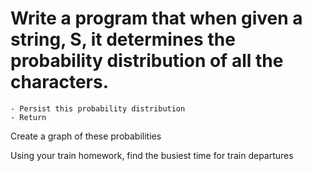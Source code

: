 # Write a program that when given a string, S, it determines the probability distribution of all the characters. 

	- Persist this probability distribution
	- Return 

Create a graph of these probabilities


Using your train homework, find the busiest time for train departures